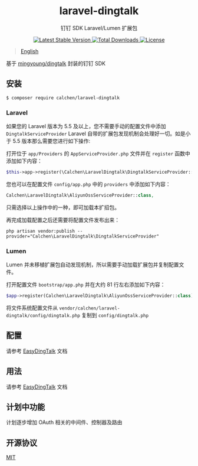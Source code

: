 <h1 align="center"> laravel-dingtalk </h1>

<p align="center"> 钉钉 SDK Laravel/Lumen 扩展包 </p>

<p align="center">
    <a href="https://packagist.org/packages/calchen/laravel-dingtalk">
        <img alt="Latest Stable Version" src="https://img.shields.io/packagist/v/calchen/laravel-dingtalk.svg">
    </a>
    <a href="https://packagist.org/packages/calchen/laravel-dingtalk">
        <img alt="Total Downloads" src="https://img.shields.io/packagist/dt/calchen/laravel-dingtalk.svg">
    </a>
    <a href="https://github.com/calchen/laravel-dingtalk/blob/master/LICENSE">
        <img alt="License" src="https://img.shields.io/github/license/calchen/laravel-dingtalk.svg">
    </a>
</p>

> [English](https://github.com/calchen/laravel-dingtalk/blob/master/README_en.md)

基于 [mingyoung/dingtalk](https://github.com/mingyoung/dingtalk) 封装的钉钉 SDK

## 安装

```shell
$ composer require calchen/laravel-dingtalk
```

### Laravel

如果您的 Laravel 版本为 5.5 及以上，您不需要手动的配置文件中添加 `DingtalkServiceProvider` Laravel 自带的扩展包发现机制会处理好一切。如是小于 5.5 版本那么需要您进行如下操作: 

打开位于 `app/Providers` 的 `AppServiceProvider.php` 文件并在 `register` 函数中添加如下内容：
```php
$this->app->register(\Calchen\LaravelDingtalk\DingtalkServiceProvider::class);
```
您也可以在配置文件 `config/app.php` 中的 `providers` 中添加如下内容：
```php
Calchen\LaravelDingtalk\AliyunOssServiceProvider::class,
```
只需选择以上操作中的一种，即可加载本扩招包。

再完成加载配置之后还需要将配置文件发布出来：
```shell
php artisan vendor:publish --provider="Calchen\LaravelDingtalk\DingtalkServiceProvider"
```

### Lumen

Lumen 并未移植扩展包自动发现机制，所以需要手动加载扩展包并复制配置文件。

打开配置文件 `bootstrap/app.php` 并在大约 81 行左右添加如下内容：
```php
$app->register(Calchen\LaravelDingtalk\AliyunOssServiceProvider::class);
```

将文件系统配置文件从 `vendor/calchen/laravel-dingtalk/config/dingtalk.php` 复制到 `config/dingtalk.php`

## 配置

请参考 [EasyDingTalk](https://docs.easydingtalk.org/start.html) 文档

## 用法

请参考 [EasyDingTalk](https://docs.easydingtalk.org/start.html) 文档

## 计划中功能

计划逐步增加 OAuth 相关的中间件、控制器及路由

## 开源协议

[MIT](http://opensource.org/licenses/MIT)
